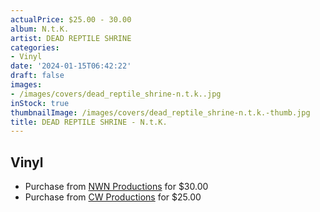 ```yaml
---
actualPrice: $25.00 - 30.00
album: N.t.K.
artist: DEAD REPTILE SHRINE
categories:
- Vinyl
date: '2024-01-15T06:42:22'
draft: false
images:
- /images/covers/dead_reptile_shrine-n.t.k..jpg
inStock: true
thumbnailImage: /images/covers/dead_reptile_shrine-n.t.k.-thumb.jpg
title: DEAD REPTILE SHRINE - N.t.K.
---
```


## Vinyl
* Purchase from [NWN Productions](http://shop.nwnprod.com/index.php?route=product/product&path=75&product_id=45097&sort=pd.name&order=ASC) for $30.00
* Purchase from [CW Productions](https://shop.cwproductions.net/products/dead-reptile-shrine-n-t-k-lp) for $25.00
